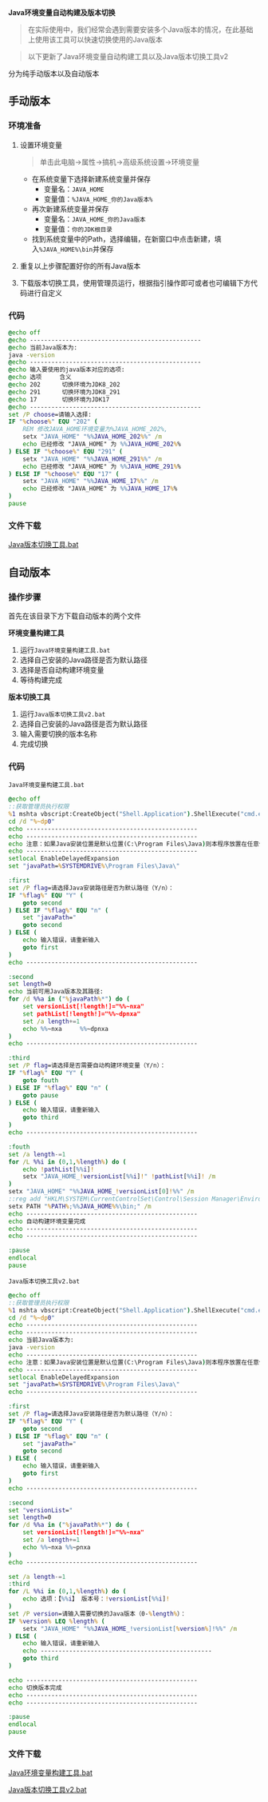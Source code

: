 **Java环境变量自动构建及版本切换**

> 在实际使用中，我们经常会遇到需要安装多个Java版本的情况，在此基础上使用该工具可以快速切换使用的Java版本

> 以下更新了Java环境变量自动构建工具以及Java版本切换工具v2

分为纯手动版本以及自动版本

## 手动版本

### 环境准备

1. 设置环境变量

   > 单击此电脑->属性->搞机->高级系统设置->环境变量

   * 在系统变量下选择新建系统变量并保存
     * 变量名：`JAVA_HOME`
     * 变量值：`%JAVA_HOME_你的Java版本%`
   * 再次新建系统变量并保存
     * 变量名：`JAVA_HOME_你的Java版本`
     * 变量值：`你的JDK根目录`
   * 找到系统变量中的Path，选择编辑，在新窗口中点击新建，填入`%JAVA_HOME%\bin`并保存

2. 重复以上步骤配置好你的所有Java版本

3. 下载版本切换工具，使用管理员运行，根据指引操作即可或者也可编辑下方代码进行自定义

### 代码

```bat
@echo off
@echo ------------------------------------------------
@echo 当前Java版本为:
java -version
@echo ------------------------------------------------
@echo 输入要使用的java版本对应的选项:
@echo 选项     含义
@echo 202      切换环境为JDK8_202
@echo 291      切换环境为JDK8_291
@echo 17       切换环境为JDK17
@echo ------------------------------------------------
set /P choose=请输入选择:
IF "%choose%" EQU "202" (
    REM 修改JAVA_HOME环境变量为%JAVA_HOME_202%,
    setx "JAVA_HOME" "%%JAVA_HOME_202%%" /m
    echo 已经修改 "JAVA_HOME" 为 %%JAVA_HOME_202%%
) ELSE IF "%choose%" EQU "291" (
    setx "JAVA_HOME" "%%JAVA_HOME_291%%" /m
    echo 已经修改 "JAVA_HOME" 为 %%JAVA_HOME_291%%
) ELSE IF "%choose%" EQU "17" (
    setx "JAVA_HOME" "%%JAVA_HOME_17%%" /m
    echo 已经修改 "JAVA_HOME" 为 %%JAVA_HOME_17%%
)
pause
```

### 文件下载

[Java版本切换工具.bat](https://alist.200109.top/d/%E6%9C%AC%E5%9C%B0%E5%AD%98%E5%82%A8/%E5%BA%94%E7%94%A8%E7%A8%8B%E5%BA%8F/Java%E7%89%88%E6%9C%AC%E5%88%87%E6%8D%A2%E5%B7%A5%E5%85%B7.bat?sign=G8vFalP0YAD8TOqJGpbBrv7B5UZryZLQYIXTI0VBwHA=:0)

## 自动版本

### 操作步骤

首先在该目录下方下载自动版本的两个文件

**环境变量构建工具**

1. 运行`Java环境变量构建工具.bat`
2. 选择自己安装的Java路径是否为默认路径
3. 选择是否自动构建环境变量
4. 等待构建完成

**版本切换工具**

1. 运行`Java版本切换工具v2.bat`
2. 选择自己安装的Java路径是否为默认路径
3. 输入需要切换的版本名称
4. 完成切换

### 代码

`Java环境变量构建工具.bat`

```bat
@echo off
::获取管理员执行权限
%1 mshta vbscript:CreateObject("Shell.Application").ShellExecute("cmd.exe","/c %~s0 ::","","runas",1)(window.close)&&exit
cd /d "%~dp0"
echo ------------------------------------------------
echo ------------------------------------------------
echo 注意：如果Java安装位置是默认位置(C:\Program Files\Java)则本程序放置在任意位置均可，如果你自定义了安装位置，请将本程序放置到安装位置根目录
echo ------------------------------------------------
setlocal EnableDelayedExpansion
set "javaPath=%SYSTEMDRIVE%\Program Files\Java\"

:first
set /P flag=请选择Java安装路径是否为默认路径（Y/n）：
IF "%flag%" EQU "Y" (
	goto second
) ELSE IF "%flag%" EQU "n" (
	set "javaPath="
	goto second
) ELSE (
    echo 输入错误，请重新输入
	goto first
)
echo ------------------------------------------------

:second
set length=0
echo 当前可用Java版本及其路径:
for /d %%a in ("%javaPath%*") do (
	set versionList[!length!]="%%~nxa"
	set pathList[!length!]="%%~dpnxa"
	set /a length+=1
	echo %%~nxa		%%~dpnxa
)
echo ------------------------------------------------

:third
set /P flag=请选择是否需要自动构建环境变量（Y/n）：
IF "%flag%" EQU "Y" (
	goto fouth
) ELSE IF "%flag%" EQU "n" (
	goto pause
) ELSE (
    echo 输入错误，请重新输入
	goto third
)
echo ------------------------------------------------

:fouth
set /a length-=1
for /L %%i in (0,1,%length%) do (
	echo !pathList[%%i]!
	setx "JAVA_HOME_!versionList[%%i]!" !pathList[%%i]! /m
)
setx "JAVA_HOME" "%%JAVA_HOME_!versionList[0]!%%" /m
::reg add "HKLM\SYSTEM\CurrentControlSet\Control\Session Manager\Environment" /v "Path" /t REG_EXPAND_SZ /d "%Path%;%%JAVA_HOME%%\bin" /f
setx PATH "%PATH%;%%JAVA_HOME%%\bin;" /m
echo ------------------------------------------------
echo 自动构建环境变量完成
echo ------------------------------------------------
echo ------------------------------------------------

:pause
endlocal 
pause
```

`Java版本切换工具v2.bat`

```bat
@echo off
::获取管理员执行权限
%1 mshta vbscript:CreateObject("Shell.Application").ShellExecute("cmd.exe","/c %~s0 ::","","runas",1)(window.close)&&exit
cd /d "%~dp0"
echo ------------------------------------------------
echo ------------------------------------------------
echo 当前Java版本为:
java -version
echo ------------------------------------------------
echo 注意：如果Java安装位置是默认位置(C:\Program Files\Java)则本程序放置在任意位置均可，如果你自定义了安装位置，请将本程序放置到安装位置根目录
echo ------------------------------------------------
setlocal EnableDelayedExpansion
set "javaPath=%SYSTEMDRIVE%\Program Files\Java\"
echo ------------------------------------------------

:first
set /P flag=请选择Java安装路径是否为默认路径（Y/n）：
IF "%flag%" EQU "Y" (
	goto second
) ELSE IF "%flag%" EQU "n" (
	set "javaPath="
	goto second
) ELSE (
    echo 输入错误，请重新输入
	goto first
)
echo ------------------------------------------------

:second
set "versionList="
set length=0
for /d %%a in ("%javaPath%*") do (
	set versionList[!length!]="%%~nxa"
	set /a length+=1
	echo %%~nxa	%%~pnxa
)
echo ------------------------------------------------

set /a length-=1
:third
for /L %%i in (0,1,%length%) do (
	echo 选项：【%%i】 版本号：!versionList[%%i]!
)
set /P version=请输入需要切换的Java版本（0-%length%）：
IF %version% LEQ %length% (
	setx "JAVA_HOME" "%%JAVA_HOME_!versionList[%version%]!%%" /m
) ELSE (
    echo 输入错误，请重新输入
	echo ------------------------------------------------
	goto third
)

echo ------------------------------------------------
echo 切换版本完成
echo ------------------------------------------------
echo ------------------------------------------------

:pause
endlocal 
pause
```

### 文件下载

[Java环境变量构建工具.bat](https://alist.boliguide.cn/d/%E6%9C%AC%E5%9C%B0%E5%AD%98%E5%82%A8/%E5%BA%94%E7%94%A8%E7%A8%8B%E5%BA%8F/Java%E7%8E%AF%E5%A2%83%E5%8F%98%E9%87%8F%E6%9E%84%E5%BB%BA%E5%B7%A5%E5%85%B7.bat?sign=dzPvJOcZxmSRHIPM6mg4kK5kutQAnZ2OgdLERWYhAMI=:0)

[Java版本切换工具v2.bat](https://alist.boliguide.cn/d/%E6%9C%AC%E5%9C%B0%E5%AD%98%E5%82%A8/%E5%BA%94%E7%94%A8%E7%A8%8B%E5%BA%8F/Java%E7%89%88%E6%9C%AC%E5%88%87%E6%8D%A2%E5%B7%A5%E5%85%B7v2.bat?sign=wmRQkHh3YPoRFnyTfhOY0lX3kF7lAiKtOoOvOgOFmKo=:0)
